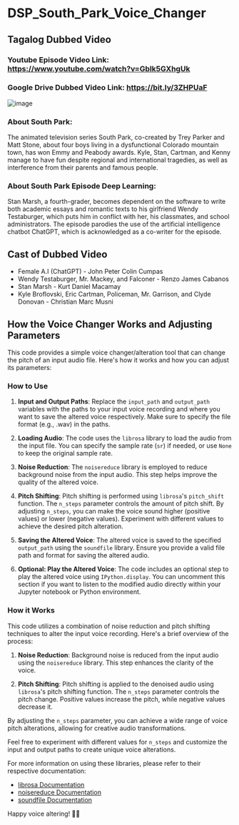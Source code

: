 # DSP_South_Park_Voice_Changer
## Tagalog Dubbed Video
### Youtube Episode Video Link: https://www.youtube.com/watch?v=GbIk5GXhgUk
### Google Drive Dubbed Video Link: https://bit.ly/3ZHPUaF

![image](https://github.com/TIPKurtMacamay/DSP_South_Park_Voice_Changer/assets/133735418/02d7e729-6f60-477a-a15f-d15a1af18495)

### About South Park:
The animated television series South Park, co-created by Trey Parker and Matt Stone, about four boys living in a dysfunctional Colorado mountain town, has won Emmy and Peabody awards. Kyle, Stan, Cartman, and Kenny manage to have fun despite regional and international tragedies, as well as interference from their parents and famous people. 
### About South Park Episode Deep Learning:
Stan Marsh, a fourth-grader, becomes dependent on the software to write both academic essays and romantic texts to his girlfriend Wendy Testaburger, which puts him in conflict with her, his classmates, and school administrators. The episode parodies the use of the artificial intelligence chatbot ChatGPT, which is acknowledged as a co-writer for the episode.

## Cast of Dubbed Video
* Female A.I (ChatGPT) - John Peter Colin Cumpas
* Wendy Testaburger, Mr. Mackey, and Falconer - Renzo James Cabanos
* Stan Marsh - Kurt Daniel Macamay
* Kyle Broflovski, Eric Cartman, Policeman, Mr. Garrison, and Clyde Donovan - Christian Marc Musni

## How the Voice Changer Works and Adjusting Parameters

This code provides a simple voice changer/alteration tool that can change the pitch of an input audio file. Here's how it works and how you can adjust its parameters:

### How to Use

1. **Input and Output Paths**: Replace the `input_path` and `output_path` variables with the paths to your input voice recording and where you want to save the altered voice respectively. Make sure to specify the file format (e.g., .wav) in the paths.

2. **Loading Audio**: The code uses the `librosa` library to load the audio from the input file. You can specify the sample rate (`sr`) if needed, or use `None` to keep the original sample rate.

3. **Noise Reduction**: The `noisereduce` library is employed to reduce background noise from the input audio. This step helps improve the quality of the altered voice.

4. **Pitch Shifting**: Pitch shifting is performed using `librosa`'s `pitch_shift` function. The `n_steps` parameter controls the amount of pitch shift. By adjusting `n_steps`, you can make the voice sound higher (positive values) or lower (negative values). Experiment with different values to achieve the desired pitch alteration.

5. **Saving the Altered Voice**: The altered voice is saved to the specified `output_path` using the `soundfile` library. Ensure you provide a valid file path and format for saving the altered audio.

6. **Optional: Play the Altered Voice**: The code includes an optional step to play the altered voice using `IPython.display`. You can uncomment this section if you want to listen to the modified audio directly within your Jupyter notebook or Python environment.

### How it Works

This code utilizes a combination of noise reduction and pitch shifting techniques to alter the input voice recording. Here's a brief overview of the process:

1. **Noise Reduction**: Background noise is reduced from the input audio using the `noisereduce` library. This step enhances the clarity of the voice.

2. **Pitch Shifting**: Pitch shifting is applied to the denoised audio using `librosa`'s pitch shifting function. The `n_steps` parameter controls the pitch change. Positive values increase the pitch, while negative values decrease it.

By adjusting the `n_steps` parameter, you can achieve a wide range of voice pitch alterations, allowing for creative audio transformations.

Feel free to experiment with different values for `n_steps` and customize the input and output paths to create unique voice alterations.

For more information on using these libraries, please refer to their respective documentation:

- [librosa Documentation](https://librosa.org/doc/main/index.html)
- [noisereduce Documentation](https://pypi.org/project/noisereduce/)
- [soundfile Documentation](https://pypi.org/project/SoundFile/)

Happy voice altering! 🎤🎶
